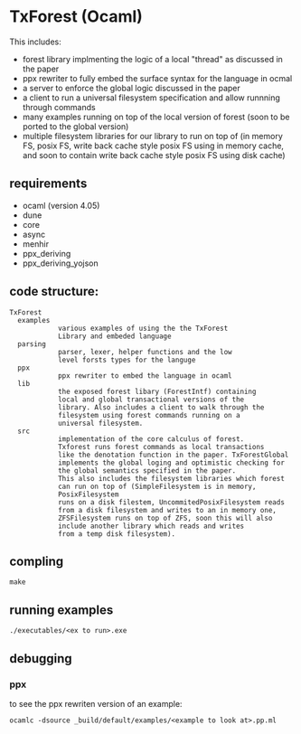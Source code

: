 # TxForest (Ocaml)
This includes:
  - forest library implmenting the logic of a local "thread" as discussed in the paper
  - ppx rewriter to fully embed the surface syntax for the language in ocmal
  - a server to enforce the global logic discussed in the paper
  - a client to run a universal filesystem specification and allow runnning through commands
  - many examples running on top of the local version of forest (soon to be ported to the global version)
  - multiple filesystem libraries for our library to run on top of (in memory FS, posix FS, write back cache style posix FS using in memory cache, and soon to contain write back cache style posix FS using disk cache)

## requirements
- ocaml (version 4.05)
- dune
- core
- async
- menhir
- ppx_deriving
- ppx_deriving_yojson

## code structure:

    TxForest
      examples
                various examples of using the the TxForest
                Library and embeded language
      parsing
                parser, lexer, helper functions and the low
                level forsts types for the languge
      ppx
                ppx rewriter to embed the language in ocaml
      lib
                the exposed forest libary (ForestIntf) containing
                local and global transactional versions of the
                library. Also includes a client to walk through the
                filesystem using forest commands running on a
                universal filesystem.
      src
                implementation of the core calculus of forest.
                Txforest runs forest commands as local transactions
                like the denotation function in the paper. TxForestGlobal
                implements the global loging and optimistic checking for
                the global semantics specified in the paper.
                This also includes the filesystem libraries which forest
                can run on top of (SimpleFilesystem is in memory,
                PosixFilesystem
                runs on a disk filestem, UncommitedPosixFilesystem reads
                from a disk filesystem and writes to an in memory one,
                ZFSFilesystem runs on top of ZFS, soon this will also
                include another library which reads and writes
                from a temp disk filesystem).


## compling
``` make ```

## running examples
``` ./executables/<ex to run>.exe ```

## debugging

### ppx
to see the ppx rewriten version of an example:


```ocamlc -dsource _build/default/examples/<example to look at>.pp.ml```